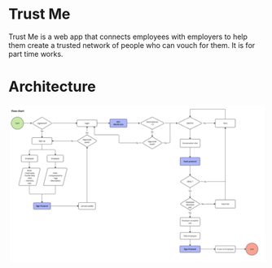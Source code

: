 # Trust Me

Trust Me is a web app that connects employees with employers to help them create a trusted network of people who can vouch for them.
It is for part time works.

# Architecture 

![Architecture](./docs/architecture.jpg)
